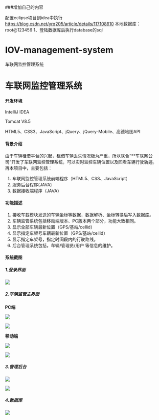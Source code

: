 ###增加自己的内容

配置eclipse项目到idea中执行
https://blog.csdn.net/yrq205/article/details/117108910
本地数据库：
root@123456
1、登陆数据库后执行database的sql


# IOV-management-system
车联网监控管理系统
# 车联网监控管理系统
####  开发环境
IntelliJ IDEA

Tomcat V8.5

HTML5、CSS3、JavaScript、jQuery、jQuery-Mobile、高德地图API
#### 背景介绍
由于车辆租借平台的兴起，租借车辆丢失情况极为严重，所以联合“**车联网公司”开发了车联网监控管理系统，可以实时监控车辆位置以及回看车辆行驶轨迹。再本项目中，主要包括：
1. 车联网监控管理系统前端程序（HTML5、CSS、JavaScript）
2. 服务后台程序(JAVA)
3. 数据接收端程序（JAVA）

#### 功能描述
1. 接收车载模块发送的车辆坐标等数据，数据解析、坐标转换后写入数据库。
2. 车辆监管系统包括移动端版本、PC版本两个部分，功能大致相同。
3. 显示全部车辆最新位置（GPS/基站/cellid）
4. 显示指定车架号车辆最新位置（GPS/基站/cellid）
5. 显示指定车架号，指定时间段内的行驶路线。
6. 后台管理系统包括，车辆/管理员/用户 等信息的维护。

#### 系统截图
##### 1.登录界面

![](https://images2018.cnblogs.com/blog/1192699/201803/1192699-20180303100150995-26246857.png)

##### 2.车辆监管主界面
**PC端**

![](https://images2018.cnblogs.com/blog/1192699/201803/1192699-20180303100842101-478950242.png)

![](https://images2018.cnblogs.com/blog/1192699/201803/1192699-20180303100906135-1831112366.png)

**移动端**

![](https://images2018.cnblogs.com/blog/1192699/201803/1192699-20180303101352716-759100327.png)

![](https://images2018.cnblogs.com/blog/1192699/201803/1192699-20180303101448419-1750952019.png)

##### 3.管理后台

![](https://images2018.cnblogs.com/blog/1192699/201803/1192699-20180303101532154-1360025870.png)

![](https://images2018.cnblogs.com/blog/1192699/201803/1192699-20180303101542285-1648834298.png)

##### 4.数据库

![](https://images2018.cnblogs.com/blog/1192699/201803/1192699-20180303101852015-52497719.png)

